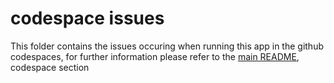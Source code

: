 # codespace issues
This folder contains the issues occuring when running this app in the github codespaces, for further information please refer to the [main README](../../../README.md), codespace section


